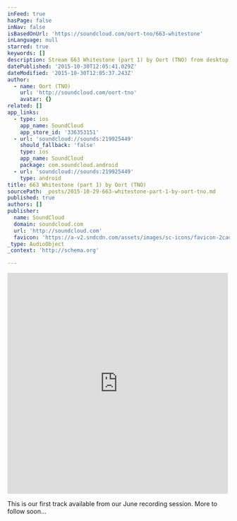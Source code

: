 ```yaml
---
inFeed: true
hasPage: false
inNav: false
isBasedOnUrl: 'https://soundcloud.com/oort-tno/663-whitestone'
inLanguage: null
starred: true
keywords: []
description: Stream 663 Whitestone (part 1) by Oort (TNO) from desktop or your mobile device
datePublished: '2015-10-30T12:05:41.029Z'
dateModified: '2015-10-30T12:05:37.243Z'
author:
  - name: Oort (TNO)
    url: 'http://soundcloud.com/oort-tno'
    avatar: {}
related: []
app_links:
  - type: ios
    app_name: SoundCloud
    app_store_id: '336353151'
  - url: 'soundcloud://sounds:219925449'
    should_fallback: 'false'
    type: ios
    app_name: SoundCloud
    package: com.soundcloud.android
  - url: 'soundcloud://sounds:219925449'
    type: android
title: 663 Whitestone (part 1) by Oort (TNO)
sourcePath: _posts/2015-10-29-663-whitestone-part-1-by-oort-tno.md
published: true
authors: []
publisher:
  name: SoundCloud
  domain: soundcloud.com
  url: 'http://soundcloud.com'
  favicon: 'https://a-v2.sndcdn.com/assets/images/sc-icons/favicon-2cadd14b.ico'
_type: AudioObject
_context: 'http://schema.org'

---
```

<iframe src="https://cdn.embedly.com/widgets/media.html?src=https%3A%2F%2Fw.soundcloud.com%2Fplayer%2F%3Fvisual%3Dtrue%26url%3Dhttp%253A%252F%252Fapi.soundcloud.com%252Ftracks%252F219925449%26show_artwork%3Dtrue&amp;url=https%3A%2F%2Fsoundcloud.com%2Foort-tno%2F663-whitestone&amp;image=http%3A%2F%2Fi1.sndcdn.com%2Fartworks-000126836845-7jlfif-t500x500.jpg&amp;key=b7d04c9b404c499eba89ee7072e1c4f7&amp;type=text%2Fhtml&amp;schema=soundcloud" width="500" height="500" scrolling="no" frameborder="0" allowfullscreen="allowfullscreen" style=""></iframe>

This is our first track available from our June recording session. More to follow soon...